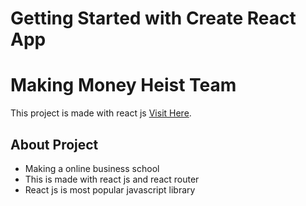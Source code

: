 # Getting Started with Create React App

# Making Money Heist Team

This project is made with react js [Visit Here](https://hbs-edu-online.netlify.app/services).

## About Project

- Making a online business school
- This is made with react js and react router
- React js is most popular javascript library
